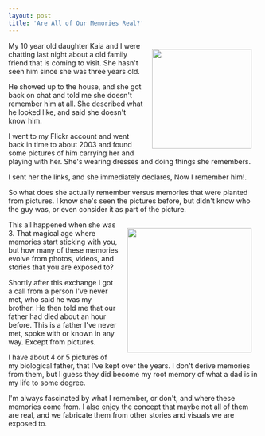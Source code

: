 ```yaml
---
layout: post
title: 'Are All of Our Memories Real?'
---
```

<img style="padding: 15px;" src="http://kinlane-productions.s3.amazonaws.com/kaia-krausky.png" alt="" width="200" align="right" />My 10 year old daughter Kaia and I were chatting last night about a old family friend that is coming to visit.  She hasn't seen him since she was three years old.<p></p>
He showed up to the house, and she got back on chat and told me she doesn't remember him at all.  She described what he looked like, and said she doesn't know him.<p></p>
I went to my Flickr account and went back in time to about 2003 and found some pictures of him carrying her and playing with her.  She's wearing dresses and doing things she remembers.<p></p>
I sent her the links, and she immediately declares, Now I remember him!.<p></p>
So what does she actually remember versus memories that were planted from pictures.  I know she's seen the pictures before, but didn't know who the guy was, or even consider it as part of the picture.<p></p>
<img style="padding: 15px;" src="http://kinlane-productions.s3.amazonaws.com/Jimmy-Lifting-Weights.png" alt="" width="250" align="right" />This all happened when she was 3.  That magical age where memories start sticking with you, but how many of these memories evolve from photos, videos, and stories that you are exposed to?<p></p>
Shortly after this exchange I got a call from a person I've never met, who said he was my brother.  He then told me that our father had died about an hour before. This is a father I've never met, spoke with or known in any way.  Except from pictures.<p></p>
I have about 4 or 5 pictures of my biological father, that I've kept over the years.  I don't derive memories from them, but I guess they did become my root memory of what a dad is in my life to some degree.<p></p>
I'm always fascinated by what I remember, or don't, and where these memories come from. I also enjoy the concept that maybe not all of them are real, and we fabricate them from other stories and visuals we are exposed to.